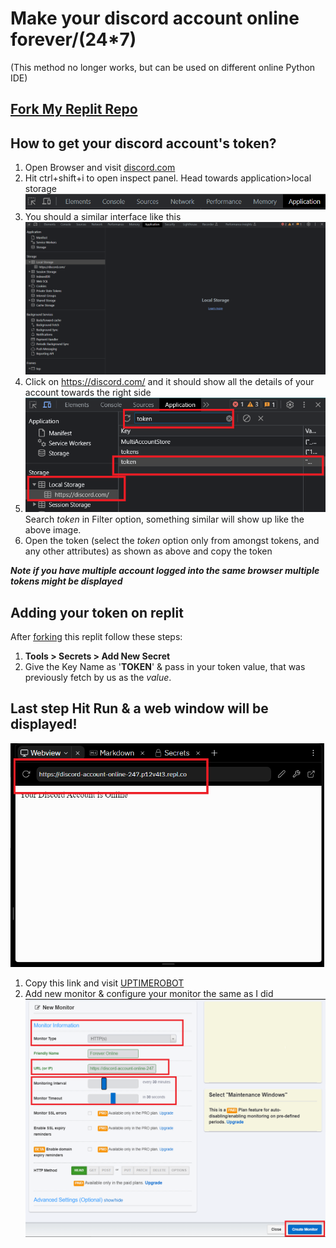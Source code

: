 # Make your discord account online forever/(24*7) 
(This method no longer works, but can be used on different online Python IDE)

## [Fork My Replit Repo](https://replit.com/@p12v4t3/Discord-Account-Online-247)
## How to get your discord account's token?
1. Open Browser and visit [discord.com](https://discord.com/app)
2. Hit ctrl+shift+i to open inspect panel. Head towards application>local storage
![image](img/image1.png)
3. You should a similar interface like this ![image](img/image0.png)
4. Click on https://discord.com/ and it should show all the details of your account towards the right side
5. ![image](img/image2.png)
   Search *token* in Filter option, something similar will show up like the above image.
6. Open the token (select the *token* option only from amongst tokens, and any other attributes) as shown as above and copy the token

***Note if you have multiple account logged into the same browser multiple tokens might be displayed***


## Adding your token on replit
After [forking](https://replit.com/@p12v4t3/Discord-Account-Online-247) this replit follow these steps:
1. **Tools > Secrets > Add New Secret**
2. Give the Key Name as '**TOKEN**' & pass in your token value, that was previously fetch by us as the *value*.

## Last step Hit Run & a web window will be displayed!
![image](img/image3.png)

1. Copy this link and visit [UPTIMEROBOT](https://uptimerobot.com/)
2. Add new monitor & configure your monitor the same as I did
   ![image](img/image4.png)
